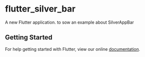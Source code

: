 # flutter_silver_bar

A new Flutter application. to sow an example about SilverAppBar

## Getting Started

For help getting started with Flutter, view our online
[documentation](https://flutter.io/).
